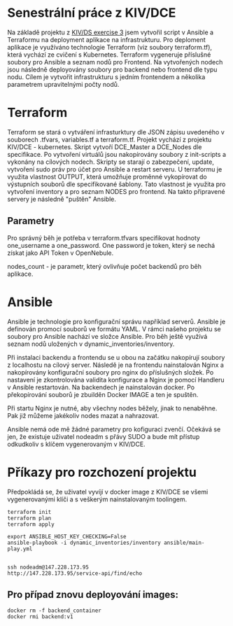 # Senestrální práce z KIV/DCE

Na základě projektu z [KIV/DS exercise 3](https://github.com/maxotta/kiv-ds-vagrant/tree/master/demo-3) jsem vytvořil script v Ansible a Terraformu na deployment aplikace na infrastrukturu.
Pro deploment aplikace je využíváno technologie Terraform (viz soubory terraform.tf), která vychází ze cvičení s Kubernetes. Terraform vygeneruje příslušné soubory pro Ansible a seznam nodů pro Frontend. Na vytvořených nodech jsou následně deployovány soubory pro backend nebo frontend dle typu nodu.
Cílem je vytvořit infrastrukturu s jedním frontendem a několika parametrem upravitelnými počty nodů.

# Terraform
Terraform se stará o vytváření infrasturktury dle JSON zápisu uvedeného v souborech .tfvars, variables.tf a terraform.tf. Projekt vychází z projektu KIV/DCE - kubernetes. Skript vytvoří DCE_Master a DCE_Nodes dle specifikace. Po vytvoření virtuálů jsou nakopírovány soubory z init-scripts a vykonány na cílových nodech. Skripty se starají o zabezpečení, update, vytvoření sudo práv pro účet pro Ansible a restart serveru. U terraformu je využita vlastnost OUTPUT, která umožňuje proměnné vykopírovat do výstupních souborů dle specifikované šablony. Tato vlastnost je využita pro vytvoření inventory a pro seznam NODES  pro frontend.  Na takto připravené servery je následně "puštěn" Ansible.
## Parametry
Pro správný běh je potřeba v terraform.tfvars specifikovat hodnoty one_username a one_password. One password je token, který se nechá získat jako API Token v OpenNebule.

  nodes_count - je parametr, který ovlivňuje počet backendů pro běh aplikace.

# Ansible
Ansible je technologie pro konfigurační správu například serverů. Ansible je definován promocí souborů ve formátu YAML. 
V rámci našeho projektu se soubory pro Ansible nachází ve složce Ansible. Pro běh ještě využívá seznam nodů uložených v dynamic_inventories/inventory.

Při instalaci backendu a frontendu se u obou na začátku nakopírují soubory z localhostu na cílový server. Následě je na frontendu nainstalován Nginx a nakopírovány konfigurační soubory pro nginx do příslušných složek. Po nastavení je zkontrolována validita konfigurace a Nginx je pomocí Handleru v Ansible restartován. Na backendech je nainstalován docker. Po překopírování souborů je zbuilděn Docker IMAGE a ten je spuštěn.

Při startu Nginx je nutné, aby všechny nodes běžely, jinak to nenaběhne. Pak již můžeme jakékoliv nodes mazat a nahrazovat.

Ansible nemá ode mě žádné parametry pro kofiguraci zvenčí. Očekává se jen, že existuje uživatel nodeadm s přávy SUDO a bude mít přístup odkudkoliv s klíčem vygenerovaným v KIV/DCE.

# Příkazy pro rozchození projektu
Předpokládá se, že uživatel vyvíjí v docker image z KIV/DCE se všemi vygenerovanými klíči a s veškerým nainstalovaným toolingem.
```
terraform init
terraform plan
terraform apply

export ANSIBLE_HOST_KEY_CHECKING=False
ansible-playbook -i dynamic_inventories/inventory ansible/main-play.yml


ssh nodeadm@147.228.173.95
http://147.228.173.95/service-api/find/echo
```

## Pro případ znovu deployování images:
```
docker rm -f backend_container
docker rmi backend:v1
```
